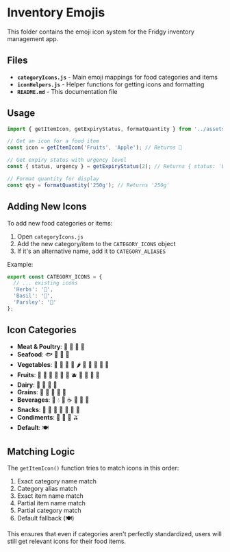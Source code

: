 # Inventory Emojis

This folder contains the emoji icon system for the Fridgy inventory management app.

## Files

- **`categoryIcons.js`** - Main emoji mappings for food categories and items
- **`iconHelpers.js`** - Helper functions for getting icons and formatting
- **`README.md`** - This documentation file

## Usage

```javascript
import { getItemIcon, getExpiryStatus, formatQuantity } from '../assets/inventory_emojis/iconHelpers.js';

// Get an icon for a food item
const icon = getItemIcon('Fruits', 'Apple'); // Returns 🍎

// Get expiry status with urgency level
const { status, urgency } = getExpiryStatus(2); // Returns { status: 'Expiring Soon', urgency: 'expiring' }

// Format quantity for display
const qty = formatQuantity('250g'); // Returns '250g'
```

## Adding New Icons

To add new food categories or items:

1. Open `categoryIcons.js`
2. Add the new category/item to the `CATEGORY_ICONS` object
3. If it's an alternative name, add it to `CATEGORY_ALIASES`

Example:
```javascript
export const CATEGORY_ICONS = {
  // ... existing icons
  'Herbs': '🌿',
  'Basil': '🌿',
  'Parsley': '🌿'
};
```

## Icon Categories

- **Meat & Poultry**: 🥩 🍗 🥓 🦃
- **Seafood**: 🐟 🦐 🦀 🦞  
- **Vegetables**: 🥕 🥦 🥬 🍅 🌶️ 🧅 🧄 🥔 🌽 🍄
- **Fruits**: 🍎 🍌 🍊 🍋 🍇 🍓 🫐 🍑 🍍 🍉 🥭
- **Dairy**: 🥛 🧀 🧈 🥚
- **Grains**: 🌾 🍞 🍚 🍝 🥣
- **Beverages**: 🥤 💧 🧃 ☕ 🍵 🍺 🍷
- **Snacks**: 🍿 🍟 🍪 🍫 🍬 🍦 🥜
- **Condiments**: 🧂 🥫 🍯 🫒
- **Default**: 🍽️

## Matching Logic

The `getItemIcon()` function tries to match icons in this order:

1. Exact category name match
2. Category alias match  
3. Exact item name match
4. Partial item name match
5. Partial category match
6. Default fallback (🍽️)

This ensures that even if categories aren't perfectly standardized, users will still get relevant icons for their food items.